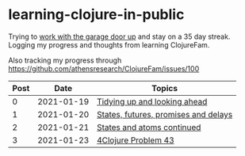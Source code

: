 # learning-clojure-in-public


Trying to [work with the garage door up](https://notes.andymatuschak.org/About_these_notes?stackedNotes=z21cgR9K3UcQ5a7yPsj2RUim3oM2TzdBByZu) and stay on a 35 day streak. Logging my progress and thoughts from learning ClojureFam.

Also tracking my progress through https://github.com/athensresearch/ClojureFam/issues/100

| Post | Date       | Topics                                                      |
| ---- | ---------- | ----------------------------------------------------------- |
| 0    | 2021-01-19 | [Tidying up and looking ahead](posts/2021-01-19.md)         |
| 1    | 2021-01-20 | [States, futures, promises and delays](posts/2021-01-20.md) |
| 2    | 2021-01-21 | [States and atoms continued](posts/2021-01-21.md)           |
| 3    | 2021-01-23 | [4Clojure Problem 43](posts/2021-01-22.md)                  |


